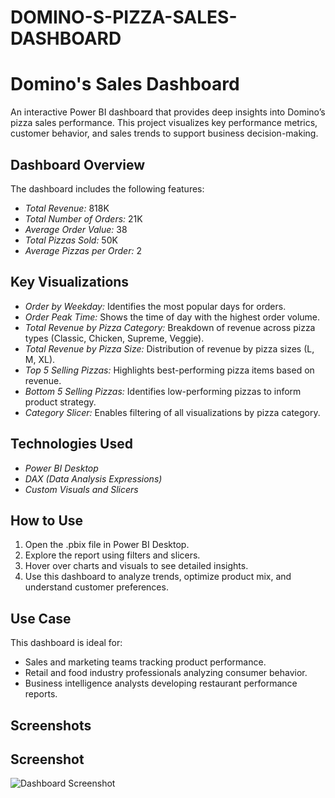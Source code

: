 # DOMINO-S-PIZZA-SALES-DASHBOARD
# Domino's Sales Dashboard

An interactive Power BI dashboard that provides deep insights into Domino’s pizza sales performance. This project visualizes key performance metrics, customer behavior, and sales trends to support business decision-making.

## Dashboard Overview

The dashboard includes the following features:

- *Total Revenue:* 818K  
- *Total Number of Orders:* 21K  
- *Average Order Value:* 38  
- *Total Pizzas Sold:* 50K  
- *Average Pizzas per Order:* 2  

## Key Visualizations

- *Order by Weekday:* Identifies the most popular days for orders.
- *Order Peak Time:* Shows the time of day with the highest order volume.
- *Total Revenue by Pizza Category:* Breakdown of revenue across pizza types (Classic, Chicken, Supreme, Veggie).
- *Total Revenue by Pizza Size:* Distribution of revenue by pizza sizes (L, M, XL).
- *Top 5 Selling Pizzas:* Highlights best-performing pizza items based on revenue.
- *Bottom 5 Selling Pizzas:* Identifies low-performing pizzas to inform product strategy.
- *Category Slicer:* Enables filtering of all visualizations by pizza category.

## Technologies Used

- *Power BI Desktop*
- *DAX (Data Analysis Expressions)*
- *Custom Visuals and Slicers*

## How to Use

1. Open the .pbix file in Power BI Desktop.
2. Explore the report using filters and slicers.
3. Hover over charts and visuals to see detailed insights.
4. Use this dashboard to analyze trends, optimize product mix, and understand customer preferences.

## Use Case

This dashboard is ideal for:
- Sales and marketing teams tracking product performance.
- Retail and food industry professionals analyzing consumer behavior.
- Business intelligence analysts developing restaurant performance reports.

## Screenshots

## Screenshot

![Dashboard Screenshot](https://github.com/siddharthjad/DOMINOS-PIZZA-SALES-DASHBOARD/blob/main/Screenshot%202025-05-11%20115559.png)



